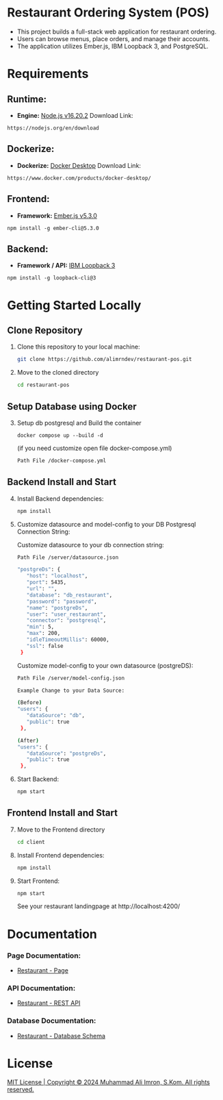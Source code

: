 # Restaurant Ordering System (POS)
- This project builds a full-stack web application for restaurant ordering.
- Users can browse menus, place orders, and manage their accounts. 
- The application utilizes Ember.js, IBM Loopback 3, and PostgreSQL.

# Requirements
## Runtime:
- **Engine:** [Node.js v16.20.2](https://nodejs.org/en/download)
Download Link:
```
https://nodejs.org/en/download
```

## Dockerize:
- **Dockerize:** [Docker Desktop](https://www.docker.com/products/docker-desktop/)
Download Link:
```
https://www.docker.com/products/docker-desktop/
```

## Frontend:
- **Framework:** [Ember.js v5.3.0](https://guides.emberjs.com/release/getting-started/quick-start/)
```
npm install -g ember-cli@5.3.0
```

## Backend:
- **Framework / API:** [IBM Loopback 3](https://loopback.io/doc/en/lb3/)
```
npm install -g loopback-cli@3
```

# Getting Started Locally
## Clone Repository

1. Clone this repository to your local machine:

   ```bash
   git clone https://github.com/alimrndev/restaurant-pos.git
   ```

2. Move to the cloned directory

   ```bash
   cd restaurant-pos
   ```

## Setup Database using Docker
3. Setup db postgresql and Build the container 
   
    ```
    docker compose up --build -d
    ```
    (if you need customize open file docker-compose.yml)
    ```bash
    Path File /docker-compose.yml
    ```

## Backend Install and Start
4. Install Backend dependencies:

   ```bash
   npm install
   ```

5. Customize datasource and model-config to your DB Postgresql Connection String:
   
   Customize datasource to your db connection string:
     ```bash
     Path File /server/datasource.json

     "postgreDs": {
        "host": "localhost",
        "port": 5435,
        "url": "",
        "database": "db_restaurant",
        "password": "password",
        "name": "postgreDs",
        "user": "user_restaurant",
        "connector": "postgresql",
        "min": 5,
        "max": 200,
        "idleTimeoutMillis": 60000,
        "ssl": false
      }
     ```
   Customize model-config to your own datasource (postgreDS):
     ```bash
     Path File /server/model-config.json
     
     Example Change to your Data Source:
     
     (Before)
     "users": {
        "dataSource": "db",
        "public": true
      },

     (After)
     "users": {
        "dataSource": "postgreDs",
        "public": true
      },
     ```
   
6. Start Backend:

   ```bash
   npm start
   ```

## Frontend Install and Start
7. Move to the Frontend directory

   ```bash
   cd client
   ```
   
8. Install Frontend dependencies:

   ```bash
   npm install
   ```

9. Start Frontend:

   ```bash
   npm start
   ```

   See your restaurant landingpage at http://localhost:4200/


# Documentation
### Page Documentation:
- [Restaurant - Page](https://github.com/alimrndev/restaurant-pos/blob/main/page-doc.md)

### API Documentation:
- [Restaurant - REST API](https://github.com/alimrndev/restaurant-pos/blob/main/api-doc.md)

### Database Documentation:
- [Restaurant - Database Schema](https://github.com/alimrndev/restaurant-pos/blob/main/db-schema-doc.md)


# License

[MIT License | Copyright © 2024 Muhammad Ali Imron, S.Kom. All rights reserved.](https://choosealicense.com/licenses/mit/)
